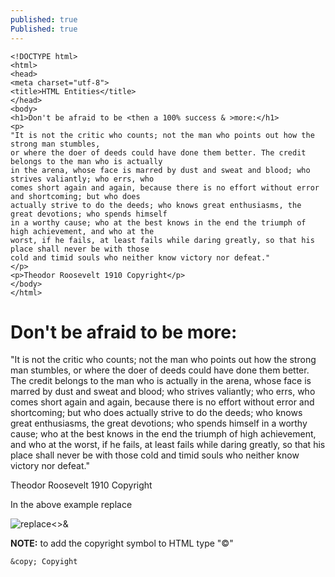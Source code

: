 ```yaml
---
published: true
Published: true
---
```

	<!DOCTYPE html>
	<html>
	<head>
  	<meta charset="utf-8">
  	<title>HTML Entities</title>
	</head>
	<body>
	<h1>Don't be afraid to be <then a 100% success & >more:</h1>
	<p>
  	"It is not the critic who counts; not the man who points out how the strong man stumbles,
  	or where the doer of deeds could have done them better. The credit belongs to the man who is actually 
  	in the arena, whose face is marred by dust and sweat and blood; who strives valiantly; who errs, who 
  	comes short again and again, because there is no effort without error and shortcoming; but who does 
  	actually strive to do the deeds; who knows great enthusiasms, the great devotions; who spends himself
  	in a worthy cause; who at the best knows in the end the triumph of high achievement, and who at the 
  	worst, if he fails, at least fails while daring greatly, so that his place shall never be with those
  	cold and timid souls who neither know victory nor defeat."
	</p>
	<p>Theodor Roosevelt 1910 Copyright</p>
	</body>
	</html>
    
  <!DOCTYPE html>
<html>
<head>
  <meta charset="utf-8">
  <title>HTML Entities</title>
</head>
<body>
<h1>Don't be afraid to be <then a 100% success & >more:</h1>
<p>
  "It is not the critic who counts; not the man who points out how the strong man stumbles,
  or where the doer of deeds could have done them better. The credit belongs to the man who is actually 
  in the arena, whose face is marred by dust and sweat and blood; who strives valiantly; who errs, who 
  comes short again and again, because there is no effort without error and shortcoming; but who does 
  actually strive to do the deeds; who knows great enthusiasms, the great devotions; who spends himself
  in a worthy cause; who at the best knows in the end the triumph of high achievement, and who at the 
  worst, if he fails, at least fails while daring greatly, so that his place shall never be with those
  cold and timid souls who neither know victory nor defeat."
</p>
<p>Theodor Roosevelt 1910 Copyright</p>
</body>
</html>
  
  
 In the above example replace

   
![replace<>&]({{site.baseurl}}/assets/images/html2_less_more_ampersand.PNG)

**NOTE:** to add the copyright symbol to HTML type "&copy;"
  
	&copy; Copyight
  
  